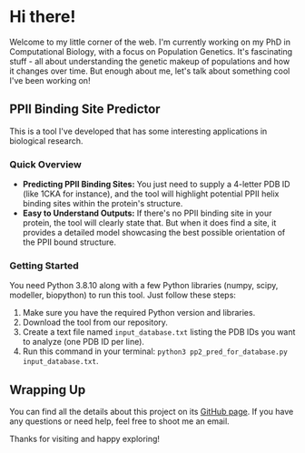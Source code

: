# Hi there!

Welcome to my little corner of the web. I'm currently working on my PhD in Computational Biology, with a focus on Population Genetics. It's fascinating stuff - all about understanding the genetic makeup of populations and how it changes over time. But enough about me, let's talk about something cool I've been working on!

## PPII Binding Site Predictor

This is a tool I've developed that has some interesting applications in biological research. 

### Quick Overview

- **Predicting PPII Binding Sites:** You just need to supply a 4-letter PDB ID (like 1CKA for instance), and the tool will highlight potential PPII helix binding sites within the protein's structure. 
- **Easy to Understand Outputs:** If there's no PPII binding site in your protein, the tool will clearly state that. But when it does find a site, it provides a detailed model showcasing the best possible orientation of the PPII bound structure. 

### Getting Started

You need Python 3.8.10 along with a few Python libraries (numpy, scipy, modeller, biopython) to run this tool. Just follow these steps:

1. Make sure you have the required Python version and libraries.
2. Download the tool from our repository.
3. Create a text file named `input_database.txt` listing the PDB IDs you want to analyze (one PDB ID per line).
4. Run this command in your terminal: `python3 pp2_pred_for_database.py input_database.txt`.

## Wrapping Up

You can find all the details about this project on its [GitHub page](https://github.com/shashankpritam/PPII-Interface). If you have any questions or need help, feel free to shoot me an email.

Thanks for visiting and happy exploring!
